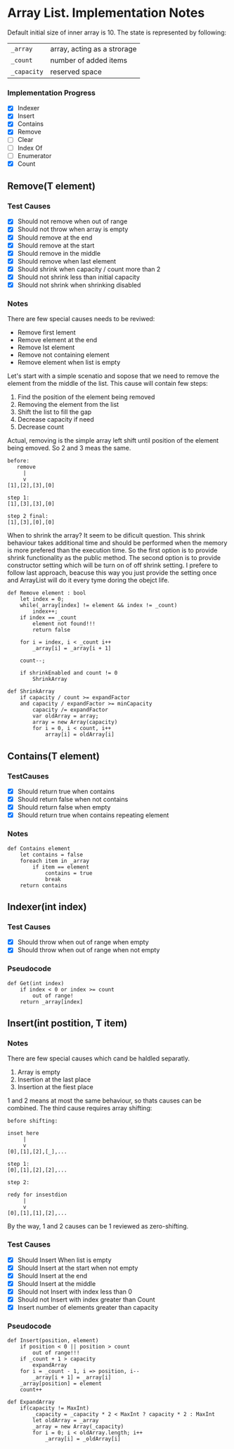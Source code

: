 # Array List. Implementation Notes

Default initial size of inner array is 10. The state is represented by following:

|           |                               |
|-          |-                              |
|`_array`   |   array, acting as a strorage |
|`_count`   |   number of added items       |
|`_capacity`|   reserved space              |

### Implementation Progress
- [x] Indexer
- [x] Insert
- [x] Contains
- [x] Remove
- [ ] Clear
- [ ] Index Of
- [ ] Enumerator
- [x] Count

## Remove(T element)

### Test Causes

- [x] Should not remove when out of range
- [x] Should not throw when array is empty
- [x] Should remove at the end
- [x] Should remove at the start
- [x] Should remove in the middle
- [x] Should remove when last element
- [x] Should shrink when capacity / count more than 2 
- [x] Should not shrink less than initial capacity 
- [x] Should not shrink when shrinking disabled 

### Notes

There are few special causes needs to be reviwed:
- Remove first lement
- Remove element at the end
- Remove lst element
- Remove not containing element
- Remove element when list is empty

Let's start with a simple scenatio and sopose that we need to remove the element from the middle of the list. This cause will contain few steps:

1. Find the position of the element being removed
2. Removing the element from the list
3. Shift the list to fill the gap
4. Decrease capacity if need
5. Decrease count

Actual, removing is the simple array left shift until position of the element being emoved. So 2 and 3 meas the same.

```
before:
   remove
     |
     v
[1],[2],[3],[0]

step 1:
[1],[3],[3],[0]

step 2 final:
[1],[3],[0],[0]
```

When to shrink the array? 
It seem to be dificult question. This shrink behaviour takes additional time and should be performed when the memory is more prefered than the execution time. So the first option is to provide shrink functionality as the public method. The second option is to provide constructor setting which will be turn on of off shrink setting. I prefere to follow last approach, beacuse this way you just provide the setting once and ArrayList will do it every tyme doring the obejct life. 

```
def Remove element : bool
    let index = 0;
    while(_array[index] != element && index != _count)
        index++;
    if index == _count
        element not found!!!
        return false
        
    for i = index, i < _count i++
        _array[i] = _array[i + 1]

    count--;

    if shrinkEnabled and count != 0
        ShrinkArray

def ShrinkArray
    if capacity / count >= expandFactor 
    and capacity / expandFactor >= minCapacity
        capacity /= expandFactor
        var oldArray = array;
        array = new Array(capacity)
        for i = 0, i < count, i++
            array[i] = oldArray[i]
```

## Contains(T element)

### TestCauses

- [x] Should return true when contains
- [x] Should return false when not contains
- [x] Should return false when empty
- [x] Should return true when contains repeating element

### Notes

```
def Contains element
    let contains = false
    foreach item in _array
        if item == element
            contains = true
            break
    return contains
```

## Indexer(int index)

### Test Causes
- [x] Should throw when out of range when empty
- [x] Should throw when out of range when not empty

### Pseudocode
```
def Get(int index)
    if index < 0 or index >= count
        out of range!
    return _array[index]
```

## Insert(int postition, T item)

### Notes
There are few special causes which cand be haldled separatly.
1. Array is empty
2. Insertion at the last place
3. Insertion at the fiest place

1 and 2 means at most the same behaviour, so thats causes can be combined. The third cause requires array shifting:
```
before shifting:

inset here
     |
     v 
[0],[1],[2],[_],...

step 1:
[0],[1],[2],[2],...

step 2:

redy for insestdion
     |
     v
[0],[1],[1],[2],...
```

By the way, 1 and 2 causes can be 1 reviewed as zero-shifting.

### Test Causes
- [x] Should Insert When list is empty
- [x] Should Insert at the start when not empty
- [x] Should Insert at the end
- [x] Should Insert at the middle
- [x] Should not Insert with index less than 0
- [x] Should not Insert with index greater than Count
- [x] Insert number of elements greater than capacity

### Pseudocode
```
def Insert(position, element)
    if position < 0 || position > count
        out of range!!!
    if _count + 1 > capacity
        expandArray
    for i = _count - 1, i => position, i--
        _array[i + 1] = _array[i]
    _array[position] = element
    count++

def ExpandArray
    if(capacity != MaxInt)
        _capacity = _capacity * 2 < MaxInt ? capacity * 2 : MaxInt
        let oldArray = _array
        _array = new Array(_capacity)
        for i = 0; i < oldArray.length; i++
            _array[i] = _oldArray[i]
```
